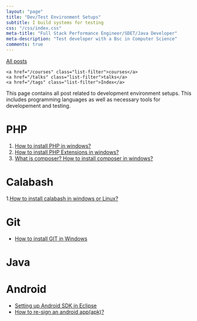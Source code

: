 ```yaml
---
layout: "page"
title: "Dev/Test Environment Setups"
subtitle: I build systems for testing
css: "/css/index.css"
meta-title: "Full Stack Performance Engineer/SDET/Java Developer"
meta-description: "Test developer with a Bsc in Computer Science"
comments: true
---
```

<div class="list-filters">
    <a href="/" class="list-filter filter-selected">All posts</a>

    <a href="/courses" class="list-filter">courses</a>
	<a href="/talks" class="list-filter">talks</a>
    <a href="/tags" class="list-filter">Index</a>
</div>

This page contains all post related to development environment setups. This includes programming languages as well as necessary tools for developement and testing.

# PHP
1. [How to install PHP in windows?](http://shantonusarker.blogspot.com/2014/03/install-php-apache-windows.html)
2. [How to install PHP Extensions in windows?](http://shantonusarker.blogspot.com/2014/03/php-extensions.html)
3. [What is composer? How to install composer in windows?](http://shantonusarker.blogspot.com/2014/03/composer-dependency-manager-php.html)

# Calabash
 1.[How to install calabash in windows or Linux?](http://shantonusarker.blogspot.com/2013/11/install-calabash-windows-Linux.html)

# Git
- [How to install GIT in Windows](http://shantonusarker.blogspot.com/2014/04/how-to-install-git-in-windows.html)

# Java 

# Android
 - [Setting up Android SDK in Eclipse](http://shantonusarker.blogspot.com/2013/06/setting-up-android-sdk-in-eclipse.html)
 - [How to re-sign an android app(apk)?](http://shantonusarker.blogspot.com/2013/04/how-to-re-sign-android-appapk.html)
